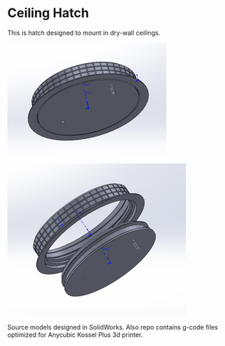 # Ceiling Hatch
This is hatch designed to mount in dry-wall ceilings.

![Stub](https://github.com/lis0x90/ceiling-stubs/raw/master/docs/view1.png)
![Stub](https://github.com/lis0x90/ceiling-stubs/raw/master/docs/view2.png)

Source models designed in SolidWorks. Also repo contains g-code files optimized for Anycubic Kossel Plus 3d printer.
